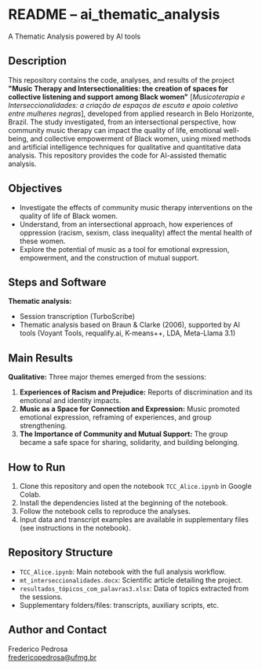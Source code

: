 # README – ai_thematic_analysis
A Thematic Analysis powered by AI tools

## Description

This repository contains the code, analyses, and results of the project **"Music Therapy and Intersectionalities: the creation of spaces for collective listening and support among Black women"** [*Musicoterapia e Interseccionalidades: a criação de espaços de escuta e apoio coletivo entre mulheres negras*], developed from applied research in Belo Horizonte, Brazil. The study investigated, from an intersectional perspective, how community music therapy can impact the quality of life, emotional well-being, and collective empowerment of Black women, using mixed methods and artificial intelligence techniques for qualitative and quantitative data analysis. This repository provides the code for AI-assisted thematic analysis.

## Objectives

- Investigate the effects of community music therapy interventions on the quality of life of Black women.
- Understand, from an intersectional approach, how experiences of oppression (racism, sexism, class inequality) affect the mental health of these women.
- Explore the potential of music as a tool for emotional expression, empowerment, and the construction of mutual support.

## Steps and Software

**Thematic analysis:**
- Session transcription (TurboScribe)
- Thematic analysis based on Braun & Clarke (2006), supported by AI tools (Voyant Tools, requalify.ai, K-means++, LDA, Meta-Llama 3.1)

## Main Results

**Qualitative:** Three major themes emerged from the sessions:

1. **Experiences of Racism and Prejudice:** Reports of discrimination and its emotional and identity impacts.
2. **Music as a Space for Connection and Expression:** Music promoted emotional expression, reframing of experiences, and group strengthening.
3. **The Importance of Community and Mutual Support:** The group became a safe space for sharing, solidarity, and building belonging.

## How to Run

1. Clone this repository and open the notebook `TCC_Alice.ipynb` in Google Colab.
2. Install the dependencies listed at the beginning of the notebook.
3. Follow the notebook cells to reproduce the analyses.
4. Input data and transcript examples are available in supplementary files (see instructions in the notebook).

## Repository Structure

- `TCC_Alice.ipynb`: Main notebook with the full analysis workflow.
- `mt_interseccionalidades.docx`: Scientific article detailing the project.
- `resultados_tópicos_com_palavras3.xlsx`: Data of topics extracted from the sessions.
- Supplementary folders/files: transcripts, auxiliary scripts, etc.

## Author and Contact

Frederico Pedrosa  
fredericopedrosa@ufmg.br
